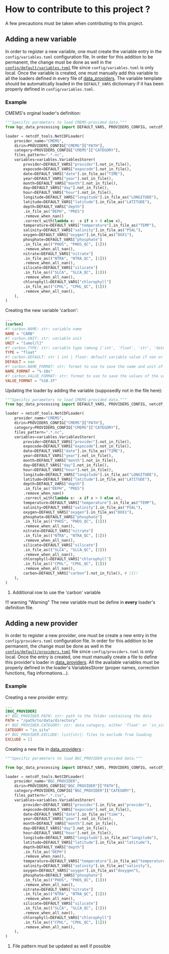 # How to contribute to this project ?

A few precautions must be taken when contributing to this project.

## Adding a new variable
In order to register a new variable, one must create the variable entry in the `config/variables.toml` configuration file. In order for this addition to be permanent, the change must be done as well in the [`config/default/variables.toml`]({{repo_blob}}/config/default/variables.toml) file since `config/variables.toml` is only local.
Once the variable is created, one must manually add this variable to all the loaders defined in every file of [data_providers](/reference/data_providers). The variable template should be automatically loaded in the `DEFAULT_VARS` dictionnary if it has been properly defined in `config/variables.toml`.
### Example

CMEMS's orginal loader's definition:
``` python title="bgc_data_processing/data_providers/cmems.py"
"""Specific parameters to load CMEMS-provided data."""
from bgc_data_processing import DEFAULT_VARS, PROVIDERS_CONFIG, netcdf_tools, variables

loader = netcdf_tools.NetCDFLoader(
    provider_name="CMEMS",
    dirin=PROVIDERS_CONFIG["CMEMS"]["PATH"],
    category=PROVIDERS_CONFIG["CMEMS"]["CATEGORY"],
    files_pattern=".*.nc",
    variables=variables.VariablesStorer(
        provider=DEFAULT_VARS["provider"].not_in_file(),
        expocode=DEFAULT_VARS["expocode"].not_in_file(),
        date=DEFAULT_VARS["date"].in_file_as("TIME"),
        year=DEFAULT_VARS["year"].not_in_file(),
        month=DEFAULT_VARS["month"].not_in_file(),
        day=DEFAULT_VARS["day"].not_in_file(),
        hour=DEFAULT_VARS["hour"].not_in_file(),
        longitude=DEFAULT_VARS["longitude"].in_file_as("LONGITUDE"),
        latitude=DEFAULT_VARS["latitude"].in_file_as("LATITUDE"),
        depth=DEFAULT_VARS["depth"]
        .in_file_as("DEPH", "PRES")
        .remove_when_nan()
        .correct_with(lambda x: -x if x > 0 else x),
        temperature=DEFAULT_VARS["temperature"].in_file_as("TEMP"),
        salinity=DEFAULT_VARS["salinity"].in_file_as("PSAL"),
        oxygen=DEFAULT_VARS["oxygen"].in_file_as("DOX1"),
        phosphate=DEFAULT_VARS["phosphate"]
        .in_file_as(("PHOS", "PHOS_QC", [1]))
        .remove_when_all_nan(),
        nitrate=DEFAULT_VARS["nitrate"]
        .in_file_as(("NTRA", "NTRA_QC", [1]))
        .remove_when_all_nan(),
        silicate=DEFAULT_VARS["silicate"]
        .in_file_as(("SLCA", "SLCA_QC", [1]))
        .remove_when_all_nan(),
        chlorophyll=DEFAULT_VARS["chlorophyll"]
        .in_file_as(("CPHL", "CPHL_QC", [1]))
        .remove_when_all_nan(),
    ),
)
```

Creating the new variable 'carbon':
``` toml title="config/variables.toml"
...
[carbon]
#? carbon.NAME: str: variable name
NAME = "CARB"
#? carbon.UNIT: str: variable unit
UNIT = "[umol/l]"
#? carbon.TYPE: str: variable type (among ['int', 'float', 'str', 'datetime64[ns]'])
TYPE = "float"
#? carbon.DEFAULT: str | int | float: default variable value if nan or not existing
DEFAULT = nan
#? carbon.NAME_FORMAT: str: format to use to save the name and unit of the variable as text
NAME_FORMAT = "%-10s"
#? carbon.VALUE_FORMAT: str: format to use to save the values of the variable as text
VALUE_FORMAT = "%10.3f"
```

Updating the loader by adding the variable (supposedly not in the file here):

``` python hl_lines="38" title="bgc_data_processing/data_providers/cmems.py"
"""Specific parameters to load CMEMS-provided data."""
from bgc_data_processing import DEFAULT_VARS, PROVIDERS_CONFIG, netcdf_tools, variables

loader = netcdf_tools.NetCDFLoader(
    provider_name="CMEMS",
    dirin=PROVIDERS_CONFIG["CMEMS"]["PATH"],
    category=PROVIDERS_CONFIG["CMEMS"]["CATEGORY"],
    files_pattern=".*.nc",
    variables=variables.VariablesStorer(
        provider=DEFAULT_VARS["provider"].not_in_file(),
        expocode=DEFAULT_VARS["expocode"].not_in_file(),
        date=DEFAULT_VARS["date"].in_file_as("TIME"),
        year=DEFAULT_VARS["year"].not_in_file(),
        month=DEFAULT_VARS["month"].not_in_file(),
        day=DEFAULT_VARS["day"].not_in_file(),
        hour=DEFAULT_VARS["hour"].not_in_file(),
        longitude=DEFAULT_VARS["longitude"].in_file_as("LONGITUDE"),
        latitude=DEFAULT_VARS["latitude"].in_file_as("LATITUDE"),
        depth=DEFAULT_VARS["depth"]
        .in_file_as("DEPH", "PRES")
        .remove_when_nan()
        .correct_with(lambda x: -x if x > 0 else x),
        temperature=DEFAULT_VARS["temperature"].in_file_as("TEMP"),
        salinity=DEFAULT_VARS["salinity"].in_file_as("PSAL"),
        oxygen=DEFAULT_VARS["oxygen"].in_file_as("DOX1"),
        phosphate=DEFAULT_VARS["phosphate"]
        .in_file_as(("PHOS", "PHOS_QC", [1]))
        .remove_when_all_nan(),
        nitrate=DEFAULT_VARS["nitrate"]
        .in_file_as(("NTRA", "NTRA_QC", [1]))
        .remove_when_all_nan(),
        silicate=DEFAULT_VARS["silicate"]
        .in_file_as(("SLCA", "SLCA_QC", [1]))
        .remove_when_all_nan(),
        chlorophyll=DEFAULT_VARS["chlorophyll"]
        .in_file_as(("CPHL", "CPHL_QC", [1]))
        .remove_when_all_nan(),
        carbon=DEFAULT_VARS["carbon"].not_in_file(), # (1)!
    ),
)
```

1. Additional row to use the 'carbon' variable

!!! warning "Warning"
    The new variable must be define in **every** loader's definition file.

## Adding a new provider
In order to register a new provider, one must be create a new entry in the `config/providers.toml` configuration file. In order for this addition to be permanent, the change must be done as well in the [`config/default/providers.toml`]({{repo_blob}}/config/default/providers.toml) file since `config/providers.toml` is only local.
Once the entry is created, one must manually create a file to define this provider's loader in [data_providers](/reference/data_providers). All the available variables must be properly defined in the loader's VariablesStorer (proper names, correction functions, flag informations...).

### Example
Creating a new provider entry:

``` toml title="config/providers.toml"
...
[BGC_PROVIDER]
#? BGC_PROVIDER.PATH: str: path to the folder containing the data
PATH = "/path/to/data/directory"
#? BGC_PROVIDER.CATEGORY: str: data category, either 'float' or 'in_situ'
CATEGORY = "in_situ"
#? BGC_PROVIDER.EXCLUDE: list[str]: files to exclude from loading
EXCLUDE = []
```

Creating a new file in [data_providers](/reference/data_providers) :

``` py title="bgc_data_processing/data_providers/bgc_provider.py"
"""Specific parameters to load BGC_PROVIDER-provided data."""

from bgc_data_processing import DEFAULT_VARS, PROVIDERS_CONFIG, netcdf_tools, variables

loader = netcdf_tools.NetCDFLoader(
    provider_name="BGC_PROVIDER",
    dirin=PROVIDERS_CONFIG["BGC_PROVIDER"]["PATH"],
    category=PROVIDERS_CONFIG["BGC_PROVIDER"]["CATEGORY"],
    files_pattern=".*.csv",                                             # (1)!
    variables=variables.VariablesStorer(
        provider=DEFAULT_VARS["provider"].in_file_as("provider"),
        expocode=DEFAULT_VARS["expocode"].not_in_file(),
        date=DEFAULT_VARS["date"].in_file_as("time"),
        year=DEFAULT_VARS["year"].not_in_file(),
        month=DEFAULT_VARS["month"].not_in_file(),
        day=DEFAULT_VARS["day"].not_in_file(),
        hour=DEFAULT_VARS["hour"].not_in_file(),
        longitude=DEFAULT_VARS["longitude"].in_file_as("longitude"),
        latitude=DEFAULT_VARS["latitude"].in_file_as("latitude"),
        depth=DEFAULT_VARS["depth"]
        .in_file_as("DEPH")
        .remove_when_nan(),
        temperature=DEFAULT_VARS["temperature"].in_file_as("temperature"),
        salinity=DEFAULT_VARS["salinity"].in_file_as("salinity"),
        oxygen=DEFAULT_VARS["oxygen"].in_file_as("doxygen"),
        phosphate=DEFAULT_VARS["phosphate"]
        .in_file_as(("PHOS", "PHOS_QC", [1]))
        .remove_when_all_nan(),
        nitrate=DEFAULT_VARS["nitrate"]
        .in_file_as(("NTRA", "NTRA_QC", [1]))
        .remove_when_all_nan(),
        silicate=DEFAULT_VARS["silicate"]
        .in_file_as(("SLCA", "SLCA_QC", [1]))
        .remove_when_all_nan(),
        chlorophyll=DEFAULT_VARS["chlorophyll"]
        .in_file_as(("CPHL", "CPHL_QC", [1]))
        .remove_when_all_nan(),
    ),
)
```

1. File pattern must be updated as well if possible
